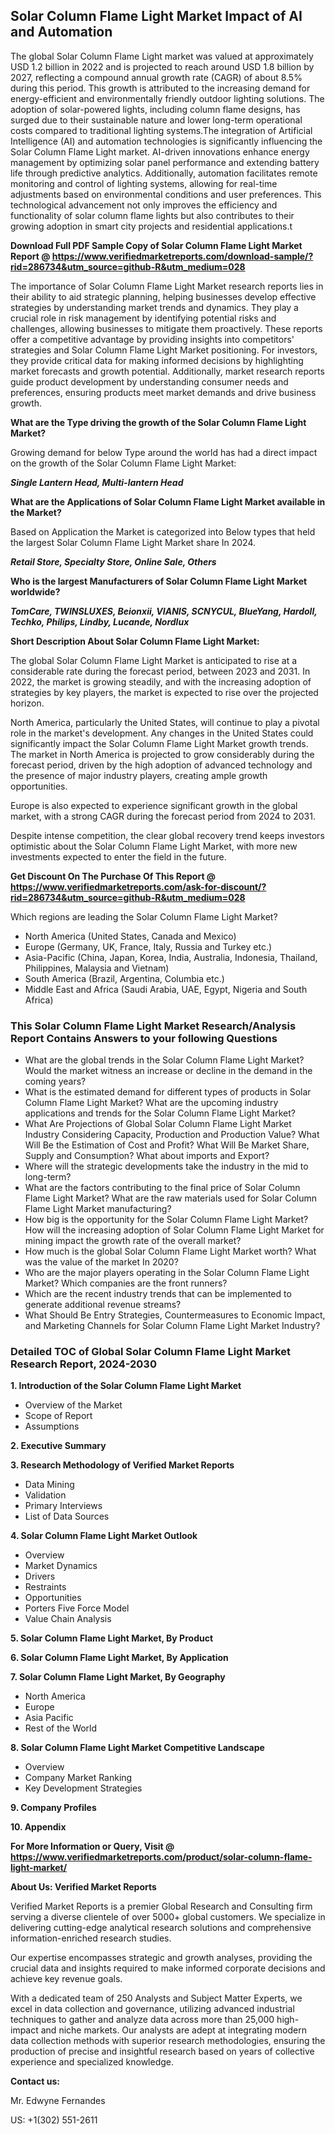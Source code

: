 <h2>Solar Column Flame Light Market Impact of AI and Automation</h2>The global Solar Column Flame Light market was valued at approximately USD 1.2 billion in 2022 and is projected to reach around USD 1.8 billion by 2027, reflecting a compound annual growth rate (CAGR) of about 8.5% during this period. This growth is attributed to the increasing demand for energy-efficient and environmentally friendly outdoor lighting solutions. The adoption of solar-powered lights, including column flame designs, has surged due to their sustainable nature and lower long-term operational costs compared to traditional lighting systems.The integration of Artificial Intelligence (AI) and automation technologies is significantly influencing the Solar Column Flame Light market. AI-driven innovations enhance energy management by optimizing solar panel performance and extending battery life through predictive analytics. Additionally, automation facilitates remote monitoring and control of lighting systems, allowing for real-time adjustments based on environmental conditions and user preferences. This technological advancement not only improves the efficiency and functionality of solar column flame lights but also contributes to their growing adoption in smart city projects and residential applications.t</p><p id="" class=""><strong>Download Full PDF Sample Copy of Solar Column Flame Light Market Report @ <a href="https://www.verifiedmarketreports.com/download-sample/?rid=286734&utm_source=github-R&utm_medium=028" target="_blank">https://www.verifiedmarketreports.com/download-sample/?rid=286734&utm_source=github-R&utm_medium=028</a></strong></p><p>The importance of&nbsp;Solar Column Flame Light Market research reports lies in their ability to aid strategic planning, helping businesses develop effective strategies by understanding market trends and dynamics. They play a crucial role in risk management by identifying potential risks and challenges, allowing businesses to mitigate them proactively. These reports offer a competitive advantage by providing insights into competitors' strategies and Solar Column Flame Light Market positioning. For investors, they provide critical data for making informed decisions by highlighting market forecasts and growth potential. Additionally, market research reports guide product development by understanding consumer needs and preferences, ensuring products meet market demands and drive business growth.</p><p><strong>What are the&nbsp;Type driving the growth of the Solar Column Flame Light Market?</strong></p><p id="" class="">Growing demand for below Type around the world has had a direct impact on the growth of the Solar Column Flame Light Market:</p><em><strong>Single Lantern Head, Multi-lantern Head</strong></em></p><strong>What are the&nbsp;Applications&nbsp;of Solar Column Flame Light Market available in the Market?</strong></p><p id="" class="">Based on Application the Market is categorized into Below types that held the largest Solar Column Flame Light Market share In 2024.</p><em><strong>Retail Store, Specialty Store, Online Sale, Others</strong></em></p><strong>Who is the largest Manufacturers of Solar Column Flame Light Market worldwide?</strong></p><p><em><strong>TomCare, TWINSLUXES, Beionxii, VIANIS, SCNYCUL, BlueYang, Hardoll, Techko, Philips, Lindby, Lucande, Nordlux</strong></em></p><p id="" class=""><strong>Short Description About Solar Column Flame Light Market:</strong></p><p>The global Solar Column Flame Light Market is anticipated to rise at a considerable rate during the forecast period, between 2023 and 2031. In 2022, the market is growing steadily, and with the increasing adoption of strategies by key players, the market is expected to rise over the projected horizon.</p><p>North America, particularly the United States, will continue to play a pivotal role in the market's development. Any changes in the United States could significantly impact the Solar Column Flame Light Market growth trends. The market in North America is projected to grow considerably during the forecast period, driven by the high adoption of advanced technology and the presence of major industry players, creating ample growth opportunities.</p><p>Europe is also expected to experience significant growth in the global market, with a strong CAGR during the forecast period from 2024 to 2031.</p><p>Despite intense competition, the clear global recovery trend keeps investors optimistic about the Solar Column Flame Light Market, with more new investments expected to enter the field in the future.</p><p id="" class=""><strong>Get Discount On The Purchase Of This Report @ <a href="https://www.verifiedmarketreports.com/ask-for-discount/?rid=286734&utm_source=github-R&utm_medium=028" target="_blank">https://www.verifiedmarketreports.com/ask-for-discount/?rid=286734&utm_source=github-R&utm_medium=028</a></strong></p>Which regions are leading the Solar Column Flame Light Market?</p><ul><li>North America (United States, Canada and Mexico)</li><li>Europe (Germany, UK, France, Italy, Russia and Turkey etc.)</li><li>Asia-Pacific (China, Japan, Korea, India, Australia, Indonesia, Thailand, Philippines, Malaysia and Vietnam)</li><li>South America (Brazil, Argentina, Columbia etc.)</li><li>Middle East and Africa (Saudi Arabia, UAE, Egypt, Nigeria and South Africa)</li></ul><h3 id="" class="">This Solar Column Flame Light Market Research/Analysis Report Contains Answers to your following Questions</h3><ul><li>What are the global trends in the Solar Column Flame Light Market? Would the market witness an increase or decline in the demand in the coming years?</li><li>What is the estimated demand for different types of products in Solar Column Flame Light Market? What are the upcoming industry applications and trends for the Solar Column Flame Light Market?</li><li>What Are Projections of Global Solar Column Flame Light Market Industry Considering Capacity, Production and Production Value? What Will Be the Estimation of Cost and Profit? What Will Be Market Share, Supply and Consumption? What about imports and Export?</li><li>Where will the strategic developments take the industry in the mid to long-term?</li><li>What are the factors contributing to the final price of Solar Column Flame Light Market? What are the raw materials used for Solar Column Flame Light Market manufacturing?</li><li>How big is the opportunity for the Solar Column Flame Light Market? How will the increasing adoption of Solar Column Flame Light Market for mining impact the growth rate of the overall market?</li><li>How much is the global Solar Column Flame Light Market worth? What was the value of the market In 2020?</li><li>Who are the major players operating in the Solar Column Flame Light Market? Which companies are the front runners?</li><li>Which are the recent industry trends that can be implemented to generate additional revenue streams?</li><li>What Should Be Entry Strategies, Countermeasures to Economic Impact, and Marketing Channels for Solar Column Flame Light Market Industry?</li></ul><h3 id="" class="">Detailed TOC of Global Solar Column Flame Light Market Research Report, 2024-2030</h3><p id="" class=""><strong>1. Introduction of the Solar Column Flame Light Market</strong></p><ul><li>Overview of the Market</li><li>Scope of Report</li><li>Assumptions</li></ul><p id="" class=""><strong>2. Executive Summary</strong></p><p id="" class=""><strong>3. Research Methodology of Verified Market Reports</strong></p><ul><li>Data Mining</li><li>Validation</li><li>Primary Interviews</li><li>List of Data Sources</li></ul><p id="" class=""><strong>4. Solar Column Flame Light Market Outlook</strong></p><ul><li>Overview</li><li>Market Dynamics</li><li>Drivers</li><li>Restraints</li><li>Opportunities</li><li>Porters Five Force Model</li><li>Value Chain Analysis</li></ul><p id="" class=""><strong>5. Solar Column Flame Light Market, By Product</strong></p><p id="" class=""><strong>6. Solar Column Flame Light Market, By Application</strong></p><p id="" class=""><strong>7. Solar Column Flame Light Market, By Geography</strong></p><ul><li>North America</li><li>Europe</li><li>Asia Pacific</li><li>Rest of the World</li></ul><p id="" class=""><strong>8. Solar Column Flame Light Market Competitive Landscape</strong></p><ul><li>Overview</li><li>Company Market Ranking</li><li>Key Development Strategies</li></ul><p id="" class=""><strong>9. Company Profiles</strong></p><p id="" class=""><strong>10. Appendix</strong></p><p id="" class=""><strong>For More Information or Query, Visit @ <a href="https://www.verifiedmarketreports.com/product/solar-column-flame-light-market/" target="_blank">https://www.verifiedmarketreports.com/product/solar-column-flame-light-market/</a></strong></p><p id="" class=""><strong>About Us: Verified Market Reports</strong></p><p id="" class="">Verified Market Reports is a premier Global Research and Consulting firm serving a diverse clientele of over 5000+ global customers. We specialize in delivering cutting-edge analytical research solutions and comprehensive information-enriched research studies.</p><p id="" class="">Our expertise encompasses strategic and growth analyses, providing the crucial data and insights required to make informed corporate decisions and achieve key revenue goals.</p><p id="" class="">With a dedicated team of 250 Analysts and Subject Matter Experts, we excel in data collection and governance, utilizing advanced industrial techniques to gather and analyze data across more than 25,000 high-impact and niche markets. Our analysts are adept at integrating modern data collection methods with superior research methodologies, ensuring the production of precise and insightful research based on years of collective experience and specialized knowledge.</p><p id="" class=""><strong>Contact us:</strong></p><p id="" class="">Mr. Edwyne Fernandes</p><p id="" class="">US: +1(302) 551-2611</p>